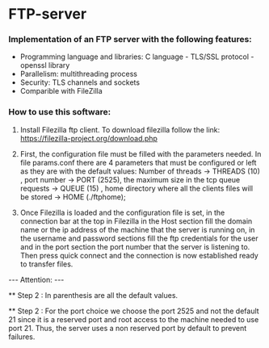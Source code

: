 # FTP-server

### Implementation of an FTP server with the following features:
+ Programming language and libraries: C language - TLS/SSL protocol - openssl library
+ Parallelism: multithreading process
+ Security: TLS channels and sockets
+ Comparible with FileZilla 

### How to use this software:
1. Install Filezilla ftp client.
To download filezilla follow the link: https://filezilla-project.org/download.php

2. First, the configuration file must be filled with the parameters needed.
In file params.conf there are 4 parameters that must be configured or left 
as they are with the default values: Number of threads -> THREADS (10) , 
port number -> PORT (2525), the maximum size in the tcp queue requests ->
QUEUE (15) , home directory where all the clients files will be stored ->
HOME (./ftphome);

3. Once Filezilla is loaded and the configuration file is set, in the connection bar
at the top in Filezilla in the Host section fill the domain name or the ip address 
of the machine that the server is running on, in the username and password sections
fill the ftp credentials for the user and in the port section the port number that 
the server is listening to. Then press quick connect and the connection is now 
established ready to transfer files.



--- Attention: ---

** Step 2 : In parenthesis are all the default values.

** Step 2 : For the port choice we choose the port 2525 and not the default 21  since it is a reserved port and root access to the machine needed to use port  21. Thus, the server uses a non reserved port by default to prevent failures.
